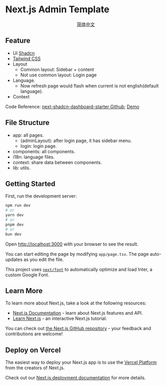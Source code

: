 # Next.js Admin Template
<p align="center">
  <a href="./README_CN.md">简体中文</a>
</p>

## Feature
* UI [Shadcn](https://ui.shadcn.com/docs)
* [Tailwind CSS](https://tailwindcss.com/docs/margin)
* Layout
  * Common layout: Sidebar + content
  * Not use common layout: Login page
* Language.
  * Now refresh page would flash when current is not english(default language).
* Context


Code Reference: [next-shadcn-dashboard-starter Github](https://github.com/Kiranism/next-shadcn-dashboard-starter); [Demo](https://next-shadcn-dashboard-starter.vercel.app/)

## File Structure
* app: all pages.
  * (adminLayout): after login page, it has sidebar menu.
  * login: login page.
* components: all components.
* i18n: language files.
* context: share data between components.
* lib: utils.

## Getting Started

First, run the development server:

```bash
npm run dev
# or
yarn dev
# or
pnpm dev
# or
bun dev
```

Open [http://localhost:3000](http://localhost:3000) with your browser to see the result.

You can start editing the page by modifying `app/page.tsx`. The page auto-updates as you edit the file.

This project uses [`next/font`](https://nextjs.org/docs/basic-features/font-optimization) to automatically optimize and load Inter, a custom Google Font.

## Learn More

To learn more about Next.js, take a look at the following resources:

- [Next.js Documentation](https://nextjs.org/docs) - learn about Next.js features and API.
- [Learn Next.js](https://nextjs.org/learn) - an interactive Next.js tutorial.

You can check out [the Next.js GitHub repository](https://github.com/vercel/next.js/) - your feedback and contributions are welcome!

## Deploy on Vercel

The easiest way to deploy your Next.js app is to use the [Vercel Platform](https://vercel.com/new?utm_medium=default-template&filter=next.js&utm_source=create-next-app&utm_campaign=create-next-app-readme) from the creators of Next.js.

Check out our [Next.js deployment documentation](https://nextjs.org/docs/deployment) for more details.

